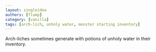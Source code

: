 ```yaml
---
layout: singleidea
authors: [flump]
category: [vanilla]
tags: [arch-lich, unholy water, monster starting inventory]
---
```

Arch-liches sometimes generate with potions of unholy water in their inventory.
